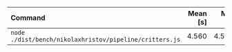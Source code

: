 | Command | Mean [s] | Min [s] | Max [s] | Relative |
|:---|---:|---:|---:|---:|
| `node ./dist/bench/nikolaxhristov/pipeline/critters.js` | 4.560 | 4.560 | 4.560 | 1.00 |
